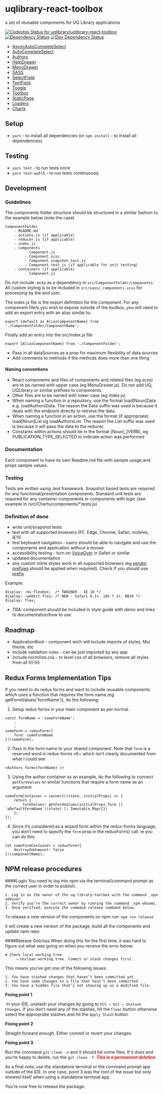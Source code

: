 # uqlibrary-react-toolbox
a set of reusable components for UQ Library applications


[ ![Codeship Status for uqlibrary/uqlibrary-react-toolbox](https://codeship.com/projects/73393d70-ed04-0134-e2b6-0a42fa094665/status?branch=master)](https://codeship.com/projects/208476)
[![Dependency Status](https://david-dm.org/uqlibrary/uqlibrary-react-toolbox.svg)](https://david-dm.org/uqlibrary/uqlibrary-react-toolbox)
[![Dev Dependency Status](https://david-dm.org/uqlibrary/uqlibrary-react-toolbox/dev-status.svg)](https://david-dm.org/uqlibrary/uqlibrary-react-toolbox?type=dev)

- [AsyncAutoCompleteSelect](https://github.com/uqlibrary/uqlibrary-react-toolbox/tree/master/src/AsyncAutoCompleteSelect)
- [AutoCompleteSelect](https://github.com/uqlibrary/uqlibrary-react-toolbox/tree/master/src/AutoCompleteSelect)
- [Authors](https://github.com/uqlibrary/uqlibrary-react-toolbox/tree/master/src/Authors)
- [HelpDrawer](https://github.com/uqlibrary/uqlibrary-react-toolbox/tree/master/src/HelpDrawer)
- [MenuDrawer](https://github.com/uqlibrary/uqlibrary-react-toolbox/tree/master/src/MenuDrawer)
- [SASS](https://github.com/uqlibrary/uqlibrary-react-toolbox/tree/master/src/sass)
- [SelectField](https://github.com/uqlibrary/uqlibrary-react-toolbox/tree/master/src/SelectField)
- [TextField](https://github.com/uqlibrary/uqlibrary-react-toolbox/tree/master/src/TextField)
- [Toggle](https://github.com/uqlibrary/uqlibrary-react-toolbox/tree/master/src/Toggle)
- [Toolbox](https://github.com/uqlibrary/uqlibrary-react-toolbox/tree/master/src/TextField)
- [StaticPage](https://github.com/uqlibrary/uqlibrary-react-toolbox/tree/master/src/StaticPage)
- [Loaders](https://github.com/uqlibrary/uqlibrary-react-toolbox/tree/master/src/Loaders)
- [Charts](https://github.com/uqlibrary/uqlibrary-react-toolbox/tree/master/src/Charts)

## Setup

- `yarn` - to install all dependencies (or `npm install` - to install all dependencies)

## Testing

- `yarn test` - to run tests once
- `yarn test:watch` - to run tests continuously


## Development

### Guidelines

The components folder structure should be structured in a similar fashion to the example below (note the case)

    ComponentFolder
        - README.md
        - actions.js (if applicable)
        - reducer.js (if applicable)
        - index.js
        - components
             - Component.js
             - Component.scss
             - Component.snapshot.test.js
             - Component.test.js (if applicable for unit testing)
        - containers (if applicable)
             - Component.js
   
Do not include .scss as a dependency in `src/ComponentFolder/components`. All custom styling is to be included in `src/sass/_components.scss` for processing by the end user. 

The index.js file is the export definition for the component. For any component file/s you wish to expose outside of the toolbox, you will need to add an export entry with an alias similar to:

    export {default as AliasComponentName} from './ComponentFolder/ComponentName';

Finally add an entry into the src/index.js file
    
    export {AliasComponentName} from './ComponentFolder';


- Pass in all dataSources as a prop for maximum flexibility of data sources
- Add comments to methods if the methods does more than one thing
  
#### Naming conventions

- React components and files of components and related files (eg scss) are to be named with upper case (eg MenuDrawer.js). Do not add UQ, UQLibrary or similar prefixes to components.
- Other files are to be named with lower case (eg index.js)
- When naming a function in a repository, use the format load[Noun]Data e.g. loadAuthorsData. The reason the Data suffix was used is because it deals with the endpoint directly to retrieve the data.
- When naming a function in an action, use the format (if appropriate) load[Noun]List eg loadAuthorsList. The reason the List suffix was used is because it will pass the data to the reducer.
- Constants within actions should be in the format [Noun]_[VERB], eg PUBLICATION_TYPE_SELECTED to indicate action was performed

### Documentation

Each component to have its own Readme.md file with sample usage and props sample values.

### Testing

Tests are written using Jest framework. Snapshot based tests are required for any functional/presentation components. 
Standard unit tests are required for any container components or components with logic (see example in /src/Charts/components/*.tests.js)

### Definition of done

- write unit/snapshot tests
- test with all supported browsers (FF, Edge, Chrome, Safari, mobiles, IE11)
- test keyboard navigation - users should be able to navigate and use the components and application without a mouse
- accessibility testing - turn on [VoiceOver](https://help.apple.com/voiceover/info/guide/10.12/) in Safari or similar
- updated documentation
- any custom inline styles work in all supported browsers (eg [vendor prefixes](https://developer.mozilla.org/en-US/docs/Glossary/Vendor_Prefix) should be applied when required). Check if you should use [prefix](http://shouldiprefix.com/)

Example:
```
display: -ms-flexbox;  /* TWEENER - IE 10 */
display: -webkit-flex; /* NEW - Safari 6.1+. iOS 7.1+, BB10 */
display: flex;  
```

- TBA: component should be included in style guide with demo and links to documentation/how to use


## Roadmap

- ApplicationRoot - component wich will include imports of styles, Mui theme, etc 
- include validation rules - can be just imported by any app
- include normilize.css - to level css of all browsers, remove all styles from all h1-h5


## Redux Forms Implementation Tips
If you need to do redux forms and want to include reusable components which uses a function that requires the form name (eg getFormValues('formName')), do the following:

1. Setup redux forms in your main component as per normal. 
```
const formName = 'someFormName';
    :
    :
someForm = reduxForm({
    form: someFormName
})(someForm);
```

2. Pass in the form name to your shared component. Note that `form` is a reserved word in redux-forms v6+ which isn’t clearly documented from what I could see

```
<Authors form={formName} />
```

3. Using the author container as an example, do the following to connect `getFormValues` or similar functions that require a form name as an argument

```
someFormContainer = connect((state, initialProps) => {
    return {
        formValues: getFormValues(initialProps.form || 'aDefaultFormName')(state) || Immutable.Map({})
    };
});
```

4. Since it’s considered as a wizard form within the redux-forms language, you don’t need to specify the `form` prop in the reduxForm() call. ie you can do this

```
let someFormContainer = reduxForm({
    destroyOnUnmount: false
})(componentName);
```

## NPM release procedures
####Login
You need to log into npm via the terminal/command prompt as the correct user in order to publish. 

    1. Log in as the owner of the uq-library-toolbox with the command _npm adduser_
    2. Verify you’re the correct owner by running the command _npm whoami_
    3. Once verified, execute the command release command below.

To release a new version of the components on npm run:
`npm run release`

it will create a new version of the package, build all the components and update npm repo

####Release Gotchas
When doing this for the first time, it was hard to figure out what was going on when you receive the error below:

```
✖ Check local working tree
     → Unclean working tree. Commit or stash changes first.
```

This means you’ve got one of the following issues:

    1. You have stashed changes that haven’t been committed yet
    2. You have some changes to a file that hasn’t been committed
    3. You have a hidden file that’s not showing up as a modified file.

**Fixing point 1**

 In your IDE, unstash your changes by going to `VCS → Git → Unstash Changes`. If you don’t need any of the stashes, hit the `Clear` button otherwise select the appropriate stashes and hit the `Apply Stash` button.

**Fixing point 2**

Straight forward enough. Either commit or revert your changes.

**Fixing point 3**

Run the command `git clean -n` and it should list some files. If it does and you’re happy to delete, run the `git clean -f`. <span style="color:red">_**This is a permanent deletion**_</span> 

As a final note, use the standalone terminal or the command prompt app outside of the IDE. In one case, point 3 was the root of the issue but only showed itself when using a standalone terminal app.

You’re now free to release the package.
